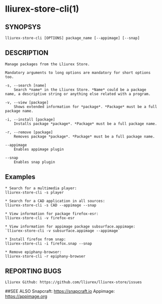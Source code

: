 # lliurex-store-cli(1)

## SYNOPSYS
	lliurex-store-cli [OPTIONS] package_name [--appimage] [--snap]

## DESCRIPTION
	Manage packages from the Lliurex Store.
	
	Mandatory arguments to long options are mandatory for short options too.

	-s, --search [name]
		Search *name* in the Lliurex Store. *Name* could be a package name, a descriptive string or anything else related with a program.

	-v, --view [package]
		Shows extended information for *package*. *Package* must be a full package name.

	-i, --install [package]
		Installs package *package*. *Package* must be a full package name.

	-r, --remove [package]
		Removes package *package*. *Package* must be a full package name.

	--appimage
		Enables appimage plugin

	--snap
		Enables snap plugin

## Examples
	* Search for a multimedia player:
	lliurex-store-cli -s player

	* Search for a CAD application in all sources:
	lliurex-store-cli -s CAD --appimage --snap

	* View information for package firefox-esr:
	lliurex-store-cli -v firefox-esr

	* View information for appimage package subsurface.appimage:
	`lliurex-store-cli -v subsurface.appimage --appimage`

	* Install firefox from snap:
	lliurex-store-cli -i firefox.snap --snap

	* Remove epiphany-browser:
	lliurex-store-cli -r epiphany-browser

## REPORTING BUGS
	Lliurex Github: https://github.com/lliurex/lliurex-store/issues

##SEE ALSO
	Snapcraft: https://snapcraft.io
	Appimage: https://appimage.org

